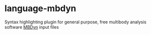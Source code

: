 # language-mbdyn
Syntax highlighting plugin for general purpose, free multibody analysis software [MBDyn](https://www.mbdyn.org/) input files
